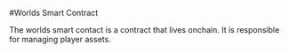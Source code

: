 #Worlds Smart Contract

The worlds smart contact is a contract that lives onchain. It is responsible for managing player assets.